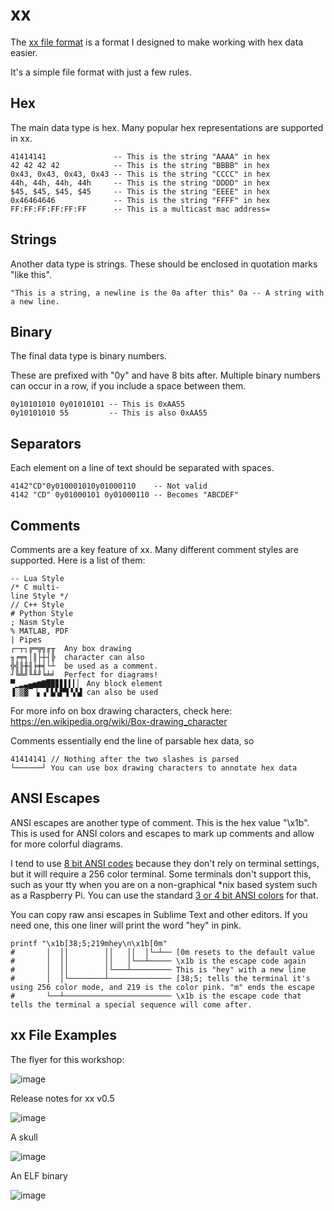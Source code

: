 # xx

The [xx file format](https://github.com/netspooky/xx) is a format I designed to make working with hex data easier.

It's a simple file format with just a few rules.

## Hex
The main data type is hex. Many popular hex representations are supported in xx.

```
41414141               -- This is the string "AAAA" in hex
42 42 42 42            -- This is the string "BBBB" in hex
0x43, 0x43, 0x43, 0x43 -- This is the string "CCCC" in hex
44h, 44h, 44h, 44h     -- This is the string "DDDD" in hex
$45, $45, $45, $45     -- This is the string "EEEE" in hex
0x46464646             -- This is the string "FFFF" in hex
FF:FF:FF:FF:FF:FF      -- This is a multicast mac address=
```

## Strings
Another data type is strings. These should be enclosed in quotation marks "like this".

```
"This is a string, a newline is the 0a after this" 0a -- A string with a new line.
```

## Binary
The final data type is binary numbers.

These are prefixed with "0y" and have 8 bits after. Multiple binary numbers can occur in a row, if you include a space between them.

```
0y10101010 0y01010101 -- This is 0xAA55
0y10101010 55         -- This is also 0xAA55
```

## Separators

Each element on a line of text should be separated with spaces.

```
4142"CD"0y010001010y01000110    -- Not valid
4142 "CD" 0y01000101 0y01000110 -- Becomes "ABCDEF"
```

## Comments

Comments are a key feature of xx. Many different comment styles are supported. Here is a list of them:

```
-- Lua Style
/* C multi-
line Style */
// C++ Style
# Python Style
; Nasm Style
% MATLAB, PDF 
| Pipes
┌─┬┐╔═╦╗╓╥  Any box drawing 
╖╒╤╕│║├┼┤╠  character can also
╬╣╟╫╢╞╪╡└┴  be used as a comment.
┘╚╩╝╙╨╜╘╧╛  Perfect for diagrams!
▀▁▂▃▄▅▆▇█▉▊▋▌▍▎▏ Any block element 
▐░▒▓▔▕▖▗▘▙▚▛▜▝▞▟ can also be used
```
For more info on box drawing characters, check here: https://en.wikipedia.org/wiki/Box-drawing_character

Comments essentially end the line of parsable hex data, so 

```
41414141 // Nothing after the two slashes is parsed
└──────┘ You can use box drawing characters to annotate hex data
```

## ANSI Escapes

ANSI escapes are another type of comment. This is the hex value "\x1b". This is used for ANSI colors and escapes to mark up comments and allow for more colorful diagrams.

I tend to use [8 bit ANSI codes](https://en.wikipedia.org/wiki/ANSI_escape_code#8-bit) because they don't rely on terminal settings, but it will require a 256 color terminal. Some terminals don't support this, such as your tty when you are on a non-graphical \*nix based system such as a Raspberry Pi. You can use the standard [3 or 4 bit ANSI colors](https://en.wikipedia.org/wiki/ANSI_escape_code#3-bit_and_4-bit) for that.

You can copy raw ansi escapes in Sublime Text and other editors. If you need one, this one liner will print the word "hey" in pink.

```
printf "\x1b[38;5;219mhey\n\x1b[0m"
#       │  ││        ││   ││  │└─┴── [0m resets to the default value
#       │  ││        ││   │└──┴───── \x1b is the escape code again
#       │  ││        │└───┴───────── This is "hey" with a new line
#       │  │└────────┴────────────── [38;5; tells the terminal it's using 256 color mode, and 219 is the color pink. "m" ends the escape
#       └──┴──────────────────────── \x1b is the escape code that tells the terminal a special sequence will come after.
```

## xx File Examples

The flyer for this workshop:

![image](https://user-images.githubusercontent.com/26436276/201207165-b4c5305b-16f9-4515-9e34-a45992346f18.png)

Release notes for xx v0.5

![image](https://user-images.githubusercontent.com/26436276/201207230-3a31f545-0db0-4418-925a-5d0b34ff4c24.png)

A skull

![image](https://user-images.githubusercontent.com/26436276/201207340-eefaf461-8361-4f40-be0d-0fc6c8217f4d.png)

An ELF binary

![image](https://user-images.githubusercontent.com/26436276/201207467-cefdb998-d1c2-42db-8540-992e18fc52a3.png)


